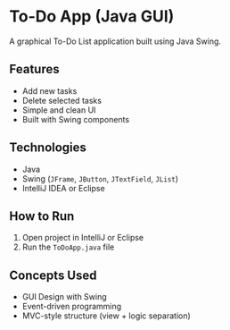 # To-Do App (Java GUI)

A graphical To-Do List application built using Java Swing.

## Features
- Add new tasks
- Delete selected tasks
- Simple and clean UI
- Built with Swing components

## Technologies
- Java
- Swing (`JFrame`, `JButton`, `JTextField`, `JList`)
- IntelliJ IDEA or Eclipse

## How to Run
1. Open project in IntelliJ or Eclipse
2. Run the `ToDoApp.java` file

##  Concepts Used
- GUI Design with Swing
- Event-driven programming
- MVC-style structure (view + logic separation)
